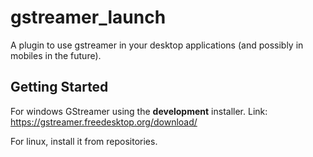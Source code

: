 # gstreamer_launch

A plugin to use gstreamer in your desktop applications (and possibly in mobiles in the future).

## Getting Started

For windows GStreamer using the **development** installer. Link: https://gstreamer.freedesktop.org/download/

For linux, install it from repositories.

